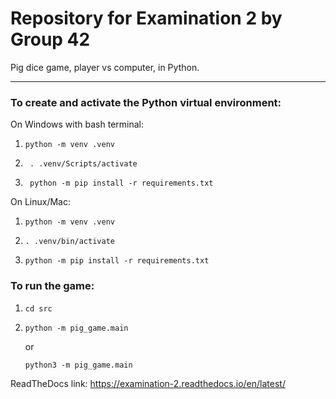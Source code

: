 # Repository for Examination 2 by Group 42

Pig dice game, player vs computer, in Python.

----------------

### __To create and activate the Python virtual environment:__


On Windows with bash terminal:
1. ```
   python -m venv .venv
   ```
2. ```
    . .venv/Scripts/activate
   ```
3. ```
    python -m pip install -r requirements.txt
   ```

On Linux/Mac:
1. ```
   python -m venv .venv
   ```
2. ```
   . .venv/bin/activate
   ```
3. ```
   python -m pip install -r requirements.txt
   ```

### __To run the game:__
1. ```
   cd src
   ```
2. ```
   python -m pig_game.main
   ```
   or
   ```
   python3 -m pig_game.main
   ```

ReadTheDocs link:
https://examination-2.readthedocs.io/en/latest/
